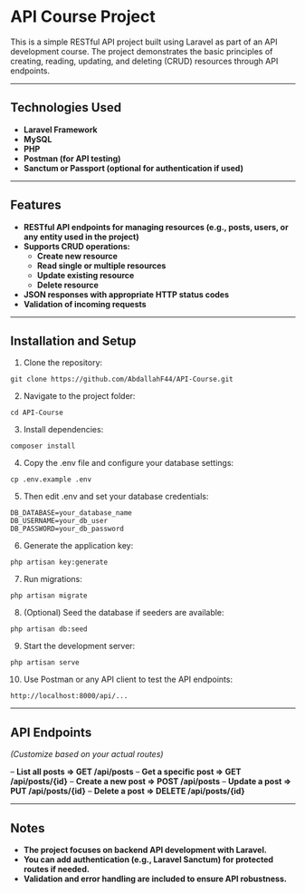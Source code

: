 # API Course Project

This is a simple RESTful API project built using Laravel as part of an API development course.
The project demonstrates the basic principles of creating, reading, updating, and deleting (CRUD) resources through API endpoints.

---

## Technologies Used

- **Laravel Framework**
- **MySQL**
- **PHP**
- **Postman (for API testing)**
- **Sanctum or Passport (optional for authentication if used)**

---

## Features

- **RESTful API endpoints for managing resources (e.g., posts, users, or any entity used in the project)**
- **Supports CRUD operations:**
    - **Create new resource**
    - **Read single or multiple resources**
    - **Update existing resource**
    - **Delete resource**
- **JSON responses with appropriate HTTP status codes**
- **Validation of incoming requests**

---

## Installation and Setup

1. Clone the repository:
```
git clone https://github.com/AbdallahF44/API-Course.git
```
2. Navigate to the project folder:
```
cd API-Course
```
3. Install dependencies:
```
composer install
```
4. Copy the .env file and configure your database settings:
```
cp .env.example .env
```
5. Then edit .env and set your database credentials:
```
DB_DATABASE=your_database_name
DB_USERNAME=your_db_user
DB_PASSWORD=your_db_password
```
6. Generate the application key:
```
php artisan key:generate
```
7. Run migrations:
```
php artisan migrate
```
8. (Optional) Seed the database if seeders are available:
```
php artisan db:seed
```
9. Start the development server:
```
php artisan serve
```
10. Use Postman or any API client to test the API endpoints:
```
http://localhost:8000/api/...
```

---

## API Endpoints

*(Customize based on your actual routes)*

– **List all posts => GET /api/posts**
– **Get a specific post => GET /api/posts/{id}**
– **Create a new post => POST /api/posts**
– **Update a post => PUT /api/posts/{id}**
– **Delete a post => DELETE /api/posts/{id}**

---

## Notes

- **The project focuses on backend API development with Laravel.**
- **You can add authentication (e.g., Laravel Sanctum) for protected routes if needed.**
- **Validation and error handling are included to ensure API robustness.**

